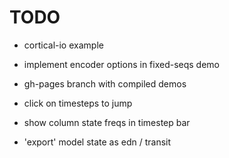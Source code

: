 # TODO

* cortical-io example

* implement encoder options in fixed-seqs demo

* gh-pages branch with compiled demos

* click on timesteps to jump

* show column state freqs in timestep bar

* 'export' model state as edn / transit
